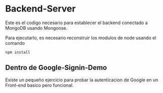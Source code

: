 # Backend-Server

Este es el codigo necesario para establecer el backend conectado a MongoDB usando Mongoose.

Para ejecutarlo, es necesario reconstruir los modulos de node usando el comando

```
npm install
```

## Dentro de Google-Signin-Demo
Existe un pequeño ejercicio para probar la autenticacion de Google en un 
Front-end basico pero funcional.